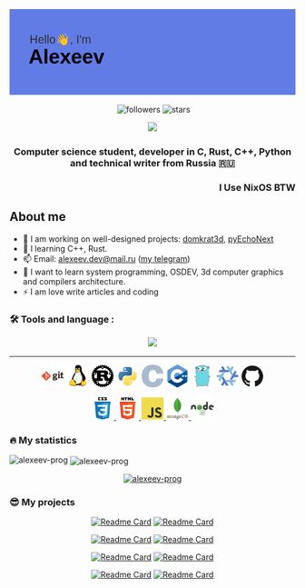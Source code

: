 ![alt text](image.png)

<div align='center'>
<img src="https://komarev.com/ghpvc/?username=alexeev-prog&style=flat-square&color=blue&style=for-the-badge" alt=""/>
<img alt="followers" title="Follow me on Github" src="https://img.shields.io/github/followers/alexeev-prog?color=236ad3&style=for-the-badge&logo=github&label=Follow"/>
<img src="https://img.shields.io/github/stars/alexeev-prog?label=Stars&style=for-the-badge" alt="stars">
</div>

<p align='center'><img src="https://readme-typing-svg.herokuapp.com?color=%2336BCF7&lines=Developer+Designer+Writer"/></p>

<h3 align="center">Computer science student, developer in C, Rust, C++, Python and technical writer from Russia 🇷🇺  </h3>
<h3 align="right">I Use NixOS BTW</h3>

## About me

- 🔭 I am working on well-designed projects: [domkrat3d](https://github.com/alexeev-prog/domkrat3d), [pyEchoNext](https://github.com/alexeev-prog/pyEchoNext)
- 🌱 I learning C++, Rust.
- 📫 Email: alexeev.dev@mail.ru ([my telegram](https://t.me/alexeev_dev))
- 🤔 I want to learn system programming, OSDEV, 3d computer graphics and compilers architecture.
- :zap: I am love write articles and coding

### :hammer_and_wrench: Tools and language :

<div align='center'> 

![](http://github-profile-summary-cards.vercel.app/api/cards/profile-details?username=alexeev-prog&theme=dark)

</div>

---

<div align='center'>
  <img src="https://github.com/devicons/devicon/blob/master/icons/git/git-original-wordmark.svg" title="Git" **alt="Git" width="40" height="40"/>
  <img src="https://github.com/devicons/devicon/blob/master/icons/linux/linux-original.svg" title="Linux" **alt="Linux" width="40" height="40"/>
  <img src="https://github.com/devicons/devicon/blob/master/icons/rust/rust-original.svg" title="GoLang" **alt="GoLang" width="40" height="40"/>
  <img src="https://github.com/devicons/devicon/blob/master/icons/python/python-original.svg" title="Python" **alt="Python" width="40" height="40"/>
  <img src="https://github.com/devicons/devicon/blob/master/icons/c/c-original.svg" title="C" **alt="C" width="40" height="40"/>
  <img src="https://github.com/devicons/devicon/blob/master/icons/cplusplus/cplusplus-original.svg" title="C++" **alt="C++" width="40" height="40"/>
  <img src="https://github.com/devicons/devicon/blob/master/icons/go/go-original.svg" title="Go" **alt="C++" width="40" height="40"/>
  <img src="https://github.com/devicons/devicon/blob/master/icons/nixos/nixos-original.svg" title="nixos" **alt="Go" width="40" height="40"/>
  <img src="https://github.com/devicons/devicon/blob/master/icons/github/github-original.svg" title="Go" **alt="C++" width="40" height="40"/>
</div>

<p align="center">
    <a href="https://www.w3schools.com/css/" target="_blank" rel="noreferrer">
        <img src="https://raw.githubusercontent.com/devicons/devicon/master/icons/css3/css3-original-wordmark.svg" alt="css3" width="40" height="40"/>
    </a>
    <a href="https://www.w3.org/html/" target="_blank" rel="noreferrer">
        <img src="https://raw.githubusercontent.com/devicons/devicon/master/icons/html5/html5-original-wordmark.svg" alt="html5" width="40" height="40"/>
    </a>
    <a href="https://developer.mozilla.org/en-US/docs/Web/JavaScript" target="_blank" rel="noreferrer">
        <img src="https://raw.githubusercontent.com/devicons/devicon/master/icons/javascript/javascript-original.svg" alt="javascript" width="40" height="40"/>
    </a>
    <a href="https://www.mongodb.com/" target="_blank" rel="noreferrer">
        <img src="https://raw.githubusercontent.com/devicons/devicon/master/icons/mongodb/mongodb-original-wordmark.svg" alt="mongodb" width="40" height="40"/>
    </a>
    <a href="https://nodejs.org" target="_blank" rel="noreferrer">
        <img src="https://raw.githubusercontent.com/devicons/devicon/master/icons/nodejs/nodejs-original-wordmark.svg" alt="nodejs" width="40" height="40"/>
    </a>
</p>

### :fire: My statistics

<p><img align="left" src="https://github-readme-stats.vercel.app/api/top-langs?username=alexeev-prog&show_icons=true&locale=en&layout=compact&theme=dark&hide_border=true" alt="alexeev-prog" /></p>

<p>&nbsp;<img align="center" src="https://github-readme-stats.vercel.app/api?username=alexeev-prog&show_icons=true&locale=en&theme=dark&hide_border=true" alt="alexeev-prog" /></p>

<p align="center"> <a href="https://github.com/ryo-ma/github-profile-trophy"><img src="https://github-profile-trophy.vercel.app/?username=alexeev-prog&theme=darkhub&column=6&margin-w=15&margin-h=15&no-frame=true&title=MultiLanguage,Stars,Followers,Experience,Repositories,Commits" alt="alexeev-prog" /></a> </p>

### 😎 My projects

<div align='center'>

[![Readme Card](https://github-readme-stats.vercel.app/api/pin/?username=alexeev-prog&repo=pyminideprecator&show_icons=true&locale=en&layout=compact&theme=dark&hide_border=true)](https://github.com/alexeev-prog/pyminideprecator) [![Readme Card](https://github-readme-stats.vercel.app/api/pin/?username=alexeev-prog&repo=libnumerixpp&show_icons=true&locale=en&layout=compact&theme=dark&hide_border=true)](https://github.com/alexeev-prog/libnumerixpp)

[![Readme Card](https://github-readme-stats.vercel.app/api/pin/?username=alexeev-prog&repo=libnumerixpy&show_icons=true&locale=en&layout=compact&theme=dark&hide_border=true)](https://github.com/alexeev-prog/libnumerixpy) [![Readme Card](https://github-readme-stats.vercel.app/api/pin/?username=alexeev-prog&repo=pyharborcli&show_icons=true&locale=en&layout=compact&theme=dark&hide_border=true)](https://github.com/alexeev-prog/pyharborcli)

[![Readme Card](https://github-readme-stats.vercel.app/api/pin/?username=alexeev-prog&repo=pyEchoNext&show_icons=true&locale=en&layout=compact&theme=dark&hide_border=true)](https://github.com/alexeev-prog/pyEchoNext) [![Readme Card](https://github-readme-stats.vercel.app/api/pin/?username=alexeev-prog&repo=domkrat3d&show_icons=true&locale=en&layout=compact&theme=dark&hide_border=true)](https://github.com/alexeev-prog/domkrat3d)

[![Readme Card](https://github-readme-stats.vercel.app/api/pin/?username=alexeev-prog&repo=rtfm&show_icons=true&locale=en&layout=compact&theme=dark&hide_border=true)](https://github.com/alexeev-prog/rtfm) [![Readme Card](https://github-readme-stats.vercel.app/api/pin/?username=alexeev-prog&repo=ngpasm&show_icons=true&locale=en&layout=compact&theme=dark&hide_border=true)](https://github.com/alexeev-prog/ngpasm)
</div>
